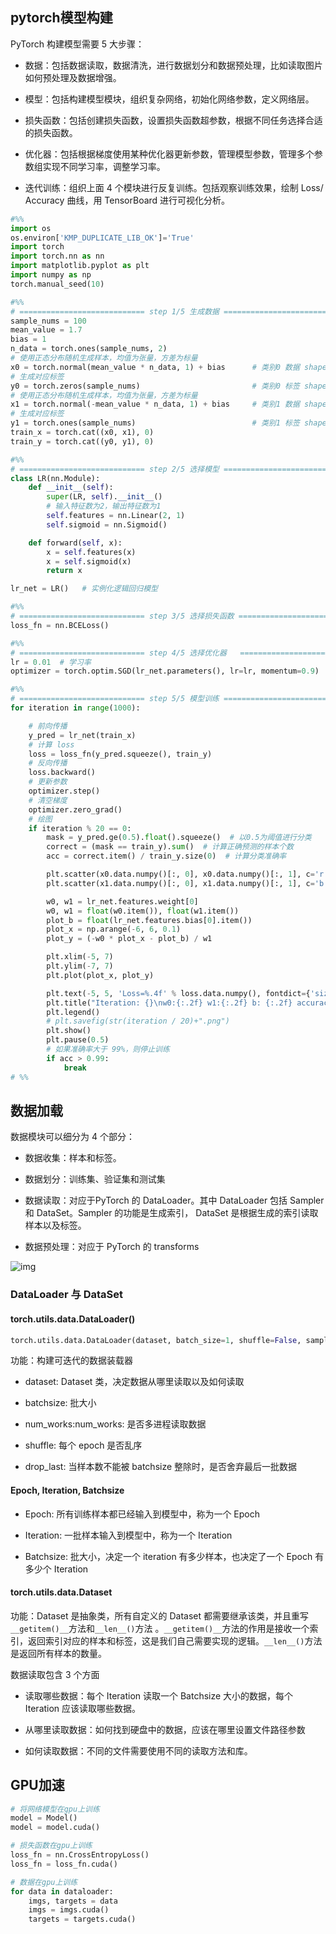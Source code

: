 ## pytorch模型构建

PyTorch 构建模型需要 5 大步骤：

-   数据：包括数据读取，数据清洗，进行数据划分和数据预处理，比如读取图片如何预处理及数据增强。
	
-   模型：包括构建模型模块，组织复杂网络，初始化网络参数，定义网络层。
	
-   损失函数：包括创建损失函数，设置损失函数超参数，根据不同任务选择合适的损失函数。
	
-   优化器：包括根据梯度使用某种优化器更新参数，管理模型参数，管理多个参数组实现不同学习率，调整学习率。
	
-   迭代训练：组织上面 4 个模块进行反复训练。包括观察训练效果，绘制 Loss/ Accuracy 曲线，用 TensorBoard 进行可视化分析。

```py
#%%
import os
os.environ['KMP_DUPLICATE_LIB_OK']='True'
import torch
import torch.nn as nn
import matplotlib.pyplot as plt
import numpy as np
torch.manual_seed(10)

#%%
# ============================ step 1/5 生成数据 ============================
sample_nums = 100
mean_value = 1.7
bias = 1
n_data = torch.ones(sample_nums, 2)
# 使用正态分布随机生成样本，均值为张量，方差为标量
x0 = torch.normal(mean_value * n_data, 1) + bias      # 类别0 数据 shape=(100, 2)
# 生成对应标签
y0 = torch.zeros(sample_nums)                         # 类别0 标签 shape=(100, 1)
# 使用正态分布随机生成样本，均值为张量，方差为标量
x1 = torch.normal(-mean_value * n_data, 1) + bias     # 类别1 数据 shape=(100, 2)
# 生成对应标签
y1 = torch.ones(sample_nums)                          # 类别1 标签 shape=(100, 1)
train_x = torch.cat((x0, x1), 0)
train_y = torch.cat((y0, y1), 0)

#%%
# ============================ step 2/5 选择模型 ============================
class LR(nn.Module):
    def __init__(self):
        super(LR, self).__init__()
        # 输入特征数为2，输出特征数为1
        self.features = nn.Linear(2, 1)
        self.sigmoid = nn.Sigmoid()

    def forward(self, x):
        x = self.features(x)
        x = self.sigmoid(x)
        return x

lr_net = LR()   # 实例化逻辑回归模型

#%%
# ============================ step 3/5 选择损失函数 ============================
loss_fn = nn.BCELoss()

#%%
# ============================ step 4/5 选择优化器   ============================
lr = 0.01  # 学习率
optimizer = torch.optim.SGD(lr_net.parameters(), lr=lr, momentum=0.9)

#%%
# ============================ step 5/5 模型训练 ============================
for iteration in range(1000):

    # 前向传播
    y_pred = lr_net(train_x)
    # 计算 loss
    loss = loss_fn(y_pred.squeeze(), train_y)
    # 反向传播
    loss.backward()
    # 更新参数
    optimizer.step()
    # 清空梯度
    optimizer.zero_grad()
    # 绘图
    if iteration % 20 == 0:
        mask = y_pred.ge(0.5).float().squeeze()  # 以0.5为阈值进行分类
        correct = (mask == train_y).sum()  # 计算正确预测的样本个数
        acc = correct.item() / train_y.size(0)  # 计算分类准确率

        plt.scatter(x0.data.numpy()[:, 0], x0.data.numpy()[:, 1], c='r', label='class 0')
        plt.scatter(x1.data.numpy()[:, 0], x1.data.numpy()[:, 1], c='b', label='class 1')

        w0, w1 = lr_net.features.weight[0]
        w0, w1 = float(w0.item()), float(w1.item())
        plot_b = float(lr_net.features.bias[0].item())
        plot_x = np.arange(-6, 6, 0.1)
        plot_y = (-w0 * plot_x - plot_b) / w1

        plt.xlim(-5, 7)
        plt.ylim(-7, 7)
        plt.plot(plot_x, plot_y)

        plt.text(-5, 5, 'Loss=%.4f' % loss.data.numpy(), fontdict={'size': 20, 'color': 'red'})
        plt.title("Iteration: {}\nw0:{:.2f} w1:{:.2f} b: {:.2f} accuracy:{:.2%}".format(iteration, w0, w1, plot_b, acc))
        plt.legend()
        # plt.savefig(str(iteration / 20)+".png")
        plt.show()
        plt.pause(0.5)
        # 如果准确率大于 99%，则停止训练
        if acc > 0.99:
            break
# %%

```



## 数据加载

数据模块可以细分为 4 个部分：
-   数据收集：样本和标签。
    
-   数据划分：训练集、验证集和测试集
    
-   数据读取：对应于PyTorch 的 DataLoader。其中 DataLoader 包括 Sampler 和 DataSet。Sampler 的功能是生成索引， DataSet 是根据生成的索引读取样本以及标签。
    
-   数据预处理：对应于 PyTorch 的 transforms

![img](https://blog-img-zbt.oss-cn-beijing.aliyuncs.com/picture/wuyang/202301302247911.png)

### DataLoader 与 DataSet

#### torch.utils.data.DataLoader()
```python
torch.utils.data.DataLoader(dataset, batch_size=1, shuffle=False, sampler=None, batch_sampler=None, num_workers=0, collate_fn=None, pin_memory=False, drop_last=False, timeout=0, worker_init_fn=None, multiprocessing_context=None)
```

功能：构建可迭代的数据装载器

- dataset: Dataset 类，决定数据从哪里读取以及如何读取
	
- batchsize: 批大小
	
- num_works:num_works: 是否多进程读取数据
	
- shuffle: 每个 epoch 是否乱序
	
- drop_last: 当样本数不能被 batchsize 整除时，是否舍弃最后一批数据

#### Epoch, Iteration, Batchsize

-   Epoch: 所有训练样本都已经输入到模型中，称为一个 Epoch
    
-   Iteration: 一批样本输入到模型中，称为一个 Iteration
    
-   Batchsize: 批大小，决定一个 iteration 有多少样本，也决定了一个 Epoch 有多少个 Iteration

#### torch.utils.data.Dataset

功能：Dataset 是抽象类，所有自定义的 Dataset 都需要继承该类，并且重写`__getitem()__`方法和`__len__()`方法 。`__getitem()__`方法的作用是接收一个索引，返回索引对应的样本和标签，这是我们自己需要实现的逻辑。`__len__()`方法是返回所有样本的数量。

数据读取包含 3 个方面

-   读取哪些数据：每个 Iteration 读取一个 Batchsize 大小的数据，每个 Iteration 应该读取哪些数据。
    
-   从哪里读取数据：如何找到硬盘中的数据，应该在哪里设置文件路径参数
    
-   如何读取数据：不同的文件需要使用不同的读取方法和库。

## GPU加速

```python
# 将网络模型在gpu上训练
model = Model()
model = model.cuda()

# 损失函数在gpu上训练
loss_fn = nn.CrossEntropyLoss()
loss_fn = loss_fn.cuda()

# 数据在gpu上训练
for data in dataloader:                        
	imgs, targets = data
	imgs = imgs.cuda()
	targets = targets.cuda()
```
